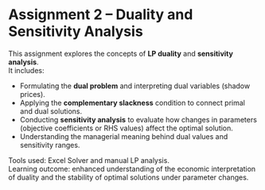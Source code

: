 # Assignment 2 – Duality and Sensitivity Analysis

This assignment explores the concepts of **LP duality** and **sensitivity analysis**.  
It includes:
- Formulating the **dual problem** and interpreting dual variables (shadow prices).  
- Applying the **complementary slackness** condition to connect primal and dual solutions.  
- Conducting **sensitivity analysis** to evaluate how changes in parameters (objective coefficients or RHS values) affect the optimal solution.  
- Understanding the managerial meaning behind dual values and sensitivity ranges.  

Tools used: Excel Solver and manual LP analysis.  
Learning outcome: enhanced understanding of the economic interpretation of duality and the stability of optimal solutions under parameter changes.
